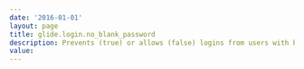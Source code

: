 ```yaml
---
date: '2016-01-01'
layout: page
title: glide.login.no_blank_password
description: Prevents (true) or allows (false) logins from users with blank passwords. Often, importing lists of users creates a large number of users with blank passwords. By default, this property is set to true on production instances.
value:  
---
```

